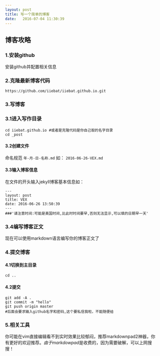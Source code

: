 ```yaml
---
layout: post
title: 写一个简单的博客
date:   2016-07-04 11:30:39
---
```


## 博客攻略

### 1.安装github

安装github并配置相关信息

### 2.克隆最新博客代码

```
https://github.com/iiebat/iiebat.github.io.git
```

### 3.写博客

### 3.1进入写作目录

```
cd iiebat.github.io #或者是克隆代码是你自己取的名字目录
cd _post
```
#### 3.2创建文件

命名规范 `年-月-日-名称.md` 如： `2016-06-26-VEX.md`

#### 3.3输入博客信息

在文件的开头输入jekyll博客基本信息如：

```
---
layout: post
title: VEX
date: 2016-06-26 13:50:39
---
###'请注意时间:可能是美国时间,比此时时间要早,否则无法显示,可以填的日期早一天'
```

### 3.4编写博客正文

现在可以使用markdown语言编写你的博客正文了

### 4.提交博客

#### 4.1切换到主目录

```
cd ..
```

#### 4.2提交

```
git add -A .
git commit -m "hello"
git push origin master
#后面会要求输入github名字和密码,这个要私信我啦，不能随便给
```

### 5.相关工具

你可能在vim直接编辑看不到实时效果比较郁闷，推荐markdownpad2神器，你有更好的欢迎推荐。*由于markdowpad*是收费的，因为需要破解，可以上网搜搜！
